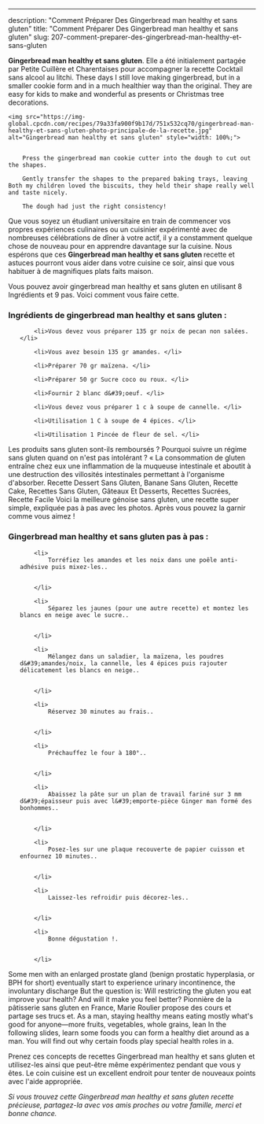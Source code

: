 ---
description: "Comment Préparer Des Gingerbread man healthy et sans gluten"
title: "Comment Préparer Des Gingerbread man healthy et sans gluten"
slug: 207-comment-preparer-des-gingerbread-man-healthy-et-sans-gluten

<p>
	<strong>Gingerbread man healthy et sans gluten</strong>. 
	Elle a été initialement partagée par Petite Cuillère et Charentaises pour accompagner la recette Cocktail sans alcool au litchi. These days I still love making gingerbread, but in a smaller cookie form and in a much healthier way than the original. They are easy for kids to make and wonderful as presents or Christmas tree decorations.
</p>
<p>
	
	<img src="https://img-global.cpcdn.com/recipes/79a33fa900f9b17d/751x532cq70/gingerbread-man-healthy-et-sans-gluten-photo-principale-de-la-recette.jpg" alt="Gingerbread man healthy et sans gluten" style="width: 100%;">
	
	
		Press the gingerbread man cookie cutter into the dough to cut out the shapes.
	
		Gently transfer the shapes to the prepared baking trays, leaving Both my children loved the biscuits, they held their shape really well and taste nicely.
	
		The dough had just the right consistency!
	
</p>

Que vous soyez un étudiant universitaire en train de commencer vos propres expériences culinaires ou un cuisinier expérimenté avec de nombreuses célébrations de dîner à votre actif, il y a constamment quelque chose de nouveau pour en apprendre davantage sur la cuisine. Nous espérons que ces <strong> Gingerbread man healthy et sans gluten </strong> recette et astuces pourront vous aider dans votre cuisine ce soir, ainsi que vous habituer à de magnifiques plats faits maison.

<!--inarticleads1-->

Vous pouvez avoir gingerbread man healthy et sans gluten en utilisant 8 Ingrédients et 9 pas. Voici comment vous faire cette.

<h3>Ingrédients de gingerbread man healthy et sans gluten :</h3>

<ol>
	
		<li>Vous devez vous préparer 135 gr noix de pecan non salées. </li>
	
		<li>Vous avez besoin 135 gr amandes. </li>
	
		<li>Préparer 70 gr maïzena. </li>
	
		<li>Préparer 50 gr Sucre coco ou roux. </li>
	
		<li>Fournir 2 blanc d&#39;oeuf. </li>
	
		<li>Vous devez vous préparer 1 c à soupe de cannelle. </li>
	
		<li>Utilisation 1 C à soupe de 4 épices. </li>
	
		<li>Utilisation 1 Pincée de fleur de sel. </li>
	
</ol>

Les produits sans gluten sont-ils remboursés ? Pourquoi suivre un régime sans gluten quand on n&#39;est pas intolérant ? « La consommation de gluten entraîne chez eux une inflammation de la muqueuse intestinale et aboutit à une destruction des villosités intestinales permettant à l&#39;organisme d&#39;absorber. Recette Dessert Sans Gluten, Banane Sans Gluten, Recette Cake, Recettes Sans Gluten, Gâteaux Et Desserts, Recettes Sucrées, Recette Facile Voici la meilleure génoise sans gluten, une recette super simple, expliquée pas à pas avec les photos. Après vous pouvez la garnir comme vous aimez ! 

<!--inarticleads2-->

<h3>Gingerbread man healthy et sans gluten pas à pas :</h3>

<ol>
	
		<li>
			Torréfiez les amandes et les noix dans une poêle anti-adhésive puis mixez-les..
			
			
		</li>
	
		<li>
			Séparez les jaunes (pour une autre recette) et montez les blancs en neige avec le sucre..
			
			
		</li>
	
		<li>
			Mélangez dans un saladier, la maïzena, les poudres d&#39;amandes/noix, la cannelle, les 4 épices puis rajouter délicatement les blancs en neige..
			
			
		</li>
	
		<li>
			Réservez 30 minutes au frais..
			
			
		</li>
	
		<li>
			Préchauffez le four à 180°..
			
			
		</li>
	
		<li>
			Abaissez la pâte sur un plan de travail fariné sur 3 mm d&#39;épaisseur puis avec l&#39;emporte-pièce Ginger man formé des bonhommes..
			
			
		</li>
	
		<li>
			Posez-les sur une plaque recouverte de papier cuisson et enfournez 10 minutes..
			
			
		</li>
	
		<li>
			Laissez-les refroidir puis décorez-les..
			
			
		</li>
	
		<li>
			Bonne dégustation !.
			
			
		</li>
	
</ol>

Some men with an enlarged prostate gland (benign prostatic hyperplasia, or BPH for short) eventually start to experience urinary incontinence, the involuntary discharge But the question is: Will restricting the gluten you eat improve your health? And will it make you feel better? Pionnière de la pâtisserie sans gluten en France, Marie Roulier propose des cours et partage ses trucs et. As a man, staying healthy means eating mostly what&#39;s good for anyone—more fruits, vegetables, whole grains, lean In the following slides, learn some foods you can form a healthy diet around as a man. You will find out why certain foods play special health roles in a. 

<!--inarticleads1-->

<p>
Prenez ces concepts de recettes Gingerbread man healthy et sans gluten et utilisez-les ainsi que peut-être même expérimentez pendant que vous y êtes. Le coin cuisine est un excellent endroit pour tenter de nouveaux points avec l'aide appropriée.
</p>

<p>
<i>Si vous trouvez cette Gingerbread man healthy et sans gluten recette précieuse, partagez-la avec vos amis proches ou votre famille, merci et bonne chance.</i>
</p>
